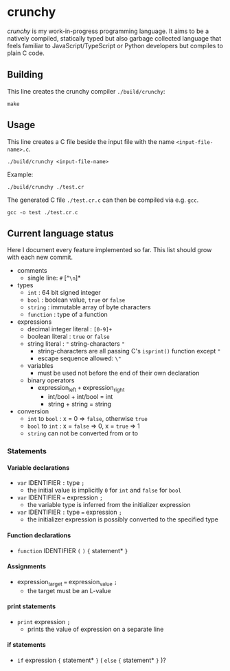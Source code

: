 # crunchy

*crunchy* is my work-in-progress programming language. It aims to be a natively compiled, statically typed but also garbage collected language that feels familiar to JavaScript/TypeScript or Python developers but compiles to plain C code.

## Building

This line creates the crunchy compiler `./build/crunchy`:

```
make
```

## Usage

This line creates a C file beside the input file with the name `<input-file-name>.c`.

```
./build/crunchy <input-file-name>
```

Example:

```
./build/crunchy ./test.cr
```

The generated C file `./test.cr.c` can then be compiled via e.g. `gcc`.

```
gcc -o test ./test.cr.c
```

## Current language status

Here I document every feature implemented so far. This list should grow with each new commit.

* comments
  * single line: `#` [^`\n`]*
* types
  * `int` : 64 bit signed integer
  * `bool` : boolean value, `true` or `false`
  * `string` : immutable array of byte characters
  * `function` : type of a function
* expressions
  * decimal integer literal : `[0-9]+`
  * boolean literal : `true` or `false`
  * string literal : `"` string-characters `"`
    * string-characters are all passing C's `isprint()` function except `"`
    * escape sequence allowed: `\"`
  * variables
    * must be used not before the end of their own declaration
  * binary operators
    * expression<sub>left</sub> `+` expression<sub>right</sub>
      * int/bool + int/bool = int
      * string + string = string
* conversion
  * `int` to `bool` : x = 0 => `false`, otherwise `true`
  * `bool` to `int` : x = `false` => 0, x = `true` => 1
  * `string` can not be converted from or to

### Statements

#### Variable declarations

* `var` IDENTIFIER `:` type `;`
  * the initial value is implicitly `0` for `int` and `false` for `bool`
* `var` IDENTIFIER `=` expression `;`
  * the variable type is inferred from the initializer expression
* `var` IDENTIFIER `:` type `=` expression `;`
  * the initializer expression is possibly converted to the specified type

#### Function declarations

* `function` IDENTIFIER `(` `)` `{` statement* `}`

#### Assignments

* expression<sub>target</sub> `=` expression<sub>value</sub> `;`
  * the target must be an L-value

#### print statements

* `print` expression `;`
  * prints the value of expression on a separate line

#### if statements

* `if` expression `{` statement* `}` ( `else` `{` statement* `}` )?